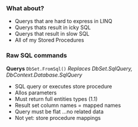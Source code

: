 ### What about? ###

* Querys that are hard to express in LINQ
* Querys thats result in icky SQL
* Querys that result in slow SQL
* All of my Stored Procedures

### Raw SQL commands ###

__Querys__
`DbSet.FromSql()`
_Replaces DbSet.SqlQuery, DbContext.Database.SqlQuery_

* SQL query or executes store procedure
* Allos parameters
* Must return full entities types (1.1)
* Result set column names = mapped names
* Query must be flat ...no related data
* Not yet: store procedure mappings